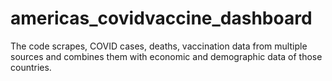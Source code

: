 # americas_covidvaccine_dashboard
The code scrapes, COVID cases, deaths, vaccination data from multiple sources and combines them with economic and demographic data of those countries.
